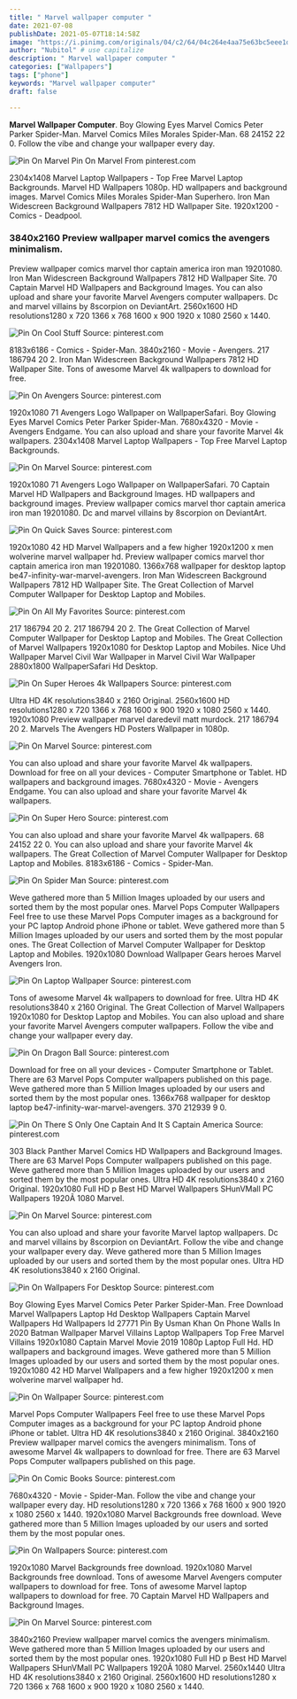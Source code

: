 ```yaml
---
title: " Marvel wallpaper computer "
date: 2021-07-08
publishDate: 2021-05-07T18:14:58Z
image: "https://i.pinimg.com/originals/04/c2/64/04c264e4aa75e63bc5eee1d52ac4564a.jpg"
author: "Nubitol" # use capitalize
description: " Marvel wallpaper computer "
categories: ["Wallpapers"]
tags: ["phone"]
keywords: "Marvel wallpaper computer"
draft: false

---
```



**Marvel Wallpaper Computer**. Boy Glowing Eyes Marvel Comics Peter Parker Spider-Man. Marvel Comics Miles Morales Spider-Man. 68 24152 22 0. Follow the vibe and change your wallpaper every day.

![Pin On Marvel](https://i.pinimg.com/originals/b8/b9/32/b8b932321f04d6ac310aa3089b06b301.jpg "Pin On Marvel")
Pin On Marvel From pinterest.com


2304x1408 Marvel Laptop Wallpapers - Top Free Marvel Laptop Backgrounds. Marvel HD Wallpapers 1080p. HD wallpapers and background images. Marvel Comics Miles Morales Spider-Man Superhero. Iron Man Widescreen Background Wallpapers 7812 HD Wallpaper Site. 1920x1200 - Comics - Deadpool.

### 3840x2160 Preview wallpaper marvel comics the avengers minimalism.

Preview wallpaper comics marvel thor captain america iron man 19201080. Iron Man Widescreen Background Wallpapers 7812 HD Wallpaper Site. 70 Captain Marvel HD Wallpapers and Background Images. You can also upload and share your favorite Marvel Avengers computer wallpapers. Dc and marvel villains by 8scorpion on DeviantArt. 2560x1600 HD resolutions1280 x 720 1366 x 768 1600 x 900 1920 x 1080 2560 x 1440.


![Pin On Cool Stuff](https://i.pinimg.com/originals/bb/8f/05/bb8f05c74169ba985e3e4ba1c6898b66.jpg "Pin On Cool Stuff")
Source: pinterest.com

8183x6186 - Comics - Spider-Man. 3840x2160 - Movie - Avengers. 217 186794 20 2. Iron Man Widescreen Background Wallpapers 7812 HD Wallpaper Site. Tons of awesome Marvel 4k wallpapers to download for free.

![Pin On Avengers](https://i.pinimg.com/originals/23/26/c5/2326c5a4ded3fcdf3c80ad237ab46b3f.jpg "Pin On Avengers")
Source: pinterest.com

1920x1080 71 Avengers Logo Wallpaper on WallpaperSafari. Boy Glowing Eyes Marvel Comics Peter Parker Spider-Man. 7680x4320 - Movie - Avengers Endgame. You can also upload and share your favorite Marvel 4k wallpapers. 2304x1408 Marvel Laptop Wallpapers - Top Free Marvel Laptop Backgrounds.

![Pin On Marvel](https://i.pinimg.com/474x/a0/5d/e9/a05de93ecd31777b58ae3f8d4bf64c5d.jpg "Pin On Marvel")
Source: pinterest.com

1920x1080 71 Avengers Logo Wallpaper on WallpaperSafari. 70 Captain Marvel HD Wallpapers and Background Images. HD wallpapers and background images. Preview wallpaper comics marvel thor captain america iron man 19201080. Dc and marvel villains by 8scorpion on DeviantArt.

![Pin On Quick Saves](https://i.pinimg.com/originals/2f/d2/8a/2fd28a4c97689c7e05abe11bf5fba843.jpg "Pin On Quick Saves")
Source: pinterest.com

1920x1080 42 HD Marvel Wallpapers and a few higher 1920x1200 x men wolverine marvel wallpaper hd. Preview wallpaper comics marvel thor captain america iron man 19201080. 1366x768 wallpaper for desktop laptop be47-infinity-war-marvel-avengers. Iron Man Widescreen Background Wallpapers 7812 HD Wallpaper Site. The Great Collection of Marvel Computer Wallpaper for Desktop Laptop and Mobiles.

![Pin On All My Favorites](https://i.pinimg.com/originals/1a/87/5b/1a875bb48432d4bf366907324d0e5644.jpg "Pin On All My Favorites")
Source: pinterest.com

217 186794 20 2. 217 186794 20 2. The Great Collection of Marvel Computer Wallpaper for Desktop Laptop and Mobiles. The Great Collection of Marvel Wallpapers 1920x1080 for Desktop Laptop and Mobiles. Nice Uhd Wallpaper Marvel Civil War Wallpaper in Marvel Civil War Wallpaper 2880x1800 WallpaperSafari Hd Desktop.

![Pin On Super Heroes 4k Wallpapers](https://i.pinimg.com/originals/9c/0d/3c/9c0d3c7a6999bdefd0ae725a0bcf3672.jpg "Pin On Super Heroes 4k Wallpapers")
Source: pinterest.com

Ultra HD 4K resolutions3840 x 2160 Original. 2560x1600 HD resolutions1280 x 720 1366 x 768 1600 x 900 1920 x 1080 2560 x 1440. 1920x1080 Preview wallpaper marvel daredevil matt murdock. 217 186794 20 2. Marvels The Avengers HD Posters Wallpaper in 1080p.

![Pin On Marvel](https://i.pinimg.com/originals/b8/b9/32/b8b932321f04d6ac310aa3089b06b301.jpg "Pin On Marvel")
Source: pinterest.com

You can also upload and share your favorite Marvel 4k wallpapers. Download for free on all your devices - Computer Smartphone or Tablet. HD wallpapers and background images. 7680x4320 - Movie - Avengers Endgame. You can also upload and share your favorite Marvel 4k wallpapers.

![Pin On Super Hero](https://i.pinimg.com/originals/82/ec/ca/82eccaca6a0b704ee503754ba312532f.jpg "Pin On Super Hero")
Source: pinterest.com

You can also upload and share your favorite Marvel 4k wallpapers. 68 24152 22 0. You can also upload and share your favorite Marvel 4k wallpapers. The Great Collection of Marvel Computer Wallpaper for Desktop Laptop and Mobiles. 8183x6186 - Comics - Spider-Man.

![Pin On Spider Man](https://i.pinimg.com/originals/f0/3d/e1/f03de1a604d540a1a6e9c03a0d4274ee.jpg "Pin On Spider Man")
Source: pinterest.com

Weve gathered more than 5 Million Images uploaded by our users and sorted them by the most popular ones. Marvel Pops Computer Wallpapers Feel free to use these Marvel Pops Computer images as a background for your PC laptop Android phone iPhone or tablet. Weve gathered more than 5 Million Images uploaded by our users and sorted them by the most popular ones. The Great Collection of Marvel Computer Wallpaper for Desktop Laptop and Mobiles. 1920x1080 Download Wallpaper Gears heroes Marvel Avengers Iron.

![Pin On Laptop Wallpaper](https://i.pinimg.com/originals/ae/7e/0e/ae7e0e28eca1c1d2689eb9696a92e2db.jpg "Pin On Laptop Wallpaper")
Source: pinterest.com

Tons of awesome Marvel 4k wallpapers to download for free. Ultra HD 4K resolutions3840 x 2160 Original. The Great Collection of Marvel Wallpapers 1920x1080 for Desktop Laptop and Mobiles. You can also upload and share your favorite Marvel Avengers computer wallpapers. Follow the vibe and change your wallpaper every day.

![Pin On Dragon Ball](https://i.pinimg.com/originals/e3/d6/a0/e3d6a03b8c7e3a1185a04998fae9f215.jpg "Pin On Dragon Ball")
Source: pinterest.com

Download for free on all your devices - Computer Smartphone or Tablet. There are 63 Marvel Pops Computer wallpapers published on this page. Weve gathered more than 5 Million Images uploaded by our users and sorted them by the most popular ones. 1366x768 wallpaper for desktop laptop be47-infinity-war-marvel-avengers. 370 212939 9 0.

![Pin On There S Only One Captain And It S Captain America](https://i.pinimg.com/originals/70/d0/88/70d08868548b2abf8421d6a4056c86cc.jpg "Pin On There S Only One Captain And It S Captain America")
Source: pinterest.com

303 Black Panther Marvel Comics HD Wallpapers and Background Images. There are 63 Marvel Pops Computer wallpapers published on this page. Weve gathered more than 5 Million Images uploaded by our users and sorted them by the most popular ones. Ultra HD 4K resolutions3840 x 2160 Original. 1920x1080 Full HD p Best HD Marvel Wallpapers SHunVMall PC Wallpapers 1920Ã 1080 Marvel.

![Pin On Marvel](https://i.pinimg.com/originals/2b/81/72/2b81722b672a0bb023c61f7a5154aeb8.jpg "Pin On Marvel")
Source: pinterest.com

You can also upload and share your favorite Marvel laptop wallpapers. Dc and marvel villains by 8scorpion on DeviantArt. Follow the vibe and change your wallpaper every day. Weve gathered more than 5 Million Images uploaded by our users and sorted them by the most popular ones. Ultra HD 4K resolutions3840 x 2160 Original.

![Pin On Wallpapers For Desktop](https://i.pinimg.com/originals/d9/29/51/d929510f2036fbcd42724ebf28e8b5b8.jpg "Pin On Wallpapers For Desktop")
Source: pinterest.com

Boy Glowing Eyes Marvel Comics Peter Parker Spider-Man. Free Download Marvel Wallpapers Laptop Hd Desktop Wallpapers Captain Marvel Wallpapers Hd Wallpapers Id 27771 Pin By Usman Khan On Phone Walls In 2020 Batman Wallpaper Marvel Villains Laptop Wallpapers Top Free Marvel Villains 1920x1080 Captain Marvel Movie 2019 1080p Laptop Full Hd. HD wallpapers and background images. Weve gathered more than 5 Million Images uploaded by our users and sorted them by the most popular ones. 1920x1080 42 HD Marvel Wallpapers and a few higher 1920x1200 x men wolverine marvel wallpaper hd.

![Pin On Wallpaper](https://i.pinimg.com/originals/01/71/0e/01710e697b3c32d47389dbd768a9c34e.jpg "Pin On Wallpaper")
Source: pinterest.com

Marvel Pops Computer Wallpapers Feel free to use these Marvel Pops Computer images as a background for your PC laptop Android phone iPhone or tablet. Ultra HD 4K resolutions3840 x 2160 Original. 3840x2160 Preview wallpaper marvel comics the avengers minimalism. Tons of awesome Marvel 4k wallpapers to download for free. There are 63 Marvel Pops Computer wallpapers published on this page.

![Pin On Comic Books](https://i.pinimg.com/originals/26/c9/a3/26c9a3c3340da4caa79a4b0e9e96d78a.jpg "Pin On Comic Books")
Source: pinterest.com

7680x4320 - Movie - Spider-Man. Follow the vibe and change your wallpaper every day. HD resolutions1280 x 720 1366 x 768 1600 x 900 1920 x 1080 2560 x 1440. 1920x1080 Marvel Backgrounds free download. Weve gathered more than 5 Million Images uploaded by our users and sorted them by the most popular ones.

![Pin On Wallpapers](https://i.pinimg.com/originals/cf/94/cb/cf94cbbd4e43f96e1e3e0fd79935e16a.jpg "Pin On Wallpapers")
Source: pinterest.com

1920x1080 Marvel Backgrounds free download. 1920x1080 Marvel Backgrounds free download. Tons of awesome Marvel Avengers computer wallpapers to download for free. Tons of awesome Marvel laptop wallpapers to download for free. 70 Captain Marvel HD Wallpapers and Background Images.

![Pin On Marvel](https://i.pinimg.com/originals/04/c2/64/04c264e4aa75e63bc5eee1d52ac4564a.jpg "Pin On Marvel")
Source: pinterest.com

3840x2160 Preview wallpaper marvel comics the avengers minimalism. Weve gathered more than 5 Million Images uploaded by our users and sorted them by the most popular ones. 1920x1080 Full HD p Best HD Marvel Wallpapers SHunVMall PC Wallpapers 1920Ã 1080 Marvel. 2560x1440 Ultra HD 4K resolutions3840 x 2160 Original. 2560x1600 HD resolutions1280 x 720 1366 x 768 1600 x 900 1920 x 1080 2560 x 1440.

